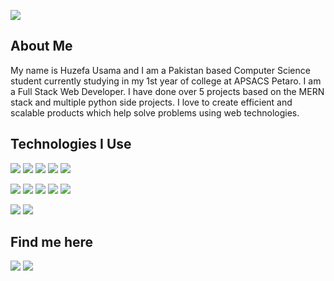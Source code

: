 

![](https://komarev.com/ghpvc/?username=HuzefaUsama25)


## About Me
My name is Huzefa Usama and I am a Pakistan based Computer Science student currently studying in my 1st year of college at APSACS Petaro.
I am a Full Stack Web Developer. I have done over 5 projects based on the MERN stack and multiple python side projects.
I love to create efficient and scalable products which help solve problems using web technologies.


## Technologies I Use

![](https://img.shields.io/badge/Node.js-339933?style=for-the-badge&logo=nodedotjs&logoColor=white)
![](https://img.shields.io/badge/Express.js-000000?style=for-the-badge&logo=express&logoColor=white)
![](https://img.shields.io/badge/Python-FFD43B?style=for-the-badge&logo=python&logoColor=blue)
![](https://img.shields.io/badge/Flask-000000?style=for-the-badge&logo=flask&logoColor=white)
![](https://img.shields.io/badge/Django-092E20?style=for-the-badge&logo=django&logoColor=green)

![](https://img.shields.io/badge/React-20232A?style=for-the-badge&logo=react&logoColor=61DAFB)
![](https://img.shields.io/badge/HTML5-E34F26?style=for-the-badge&logo=html5&logoColor=white)
![](https://img.shields.io/badge/CSS3-1572B6?style=for-the-badge&logo=css3&logoColor=white)
![](https://img.shields.io/badge/JavaScript-323330?style=for-the-badge&logo=javascript&logoColor=F7DF1E)
![](https://img.shields.io/badge/Material%20UI-007FFF?style=for-the-badge&logo=mui&logoColor=white)

![](https://img.shields.io/badge/MongoDB-4EA94B?style=for-the-badge&logo=mongodb&logoColor=white)
![](https://img.shields.io/badge/MySQL-005C84?style=for-the-badge&logo=mysql&logoColor=white)


## Find me here
[<img src="https://img.shields.io/badge/Instagram-E4405F?style=for-the-badge&logo=instagram&logoColor=white">](https://www.instagram.com/HuzefaUsama) [<img src="https://img.shields.io/badge/Stack_Overflow-FE7A16?style=for-the-badge&logo=stack-overflow&logoColor=white">](https://stackoverflow.com/users/13531219/huzefa-usama)
![<img src="https://img.shields.io/badge/huzefausama-%231DA1F2.svg?style=for-the-badge&logo=Twitter&logoColor=white">](https://twitter.com/huzefausama)

